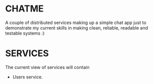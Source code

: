 # CHATME
A couple of distributed services making up a simple chat app just to demonstrate my current skills in making clean, reliable, readable and testable systems :)

# SERVICES
The current view of services will contain
- Users service.